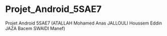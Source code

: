 # Projet_Android_5SAE7
 Projet Android 5SAE7 (ATALLAH Mohamed Anas JALLOULI Houssem Eddin JAZA Bacem SWAIDI Manef)
